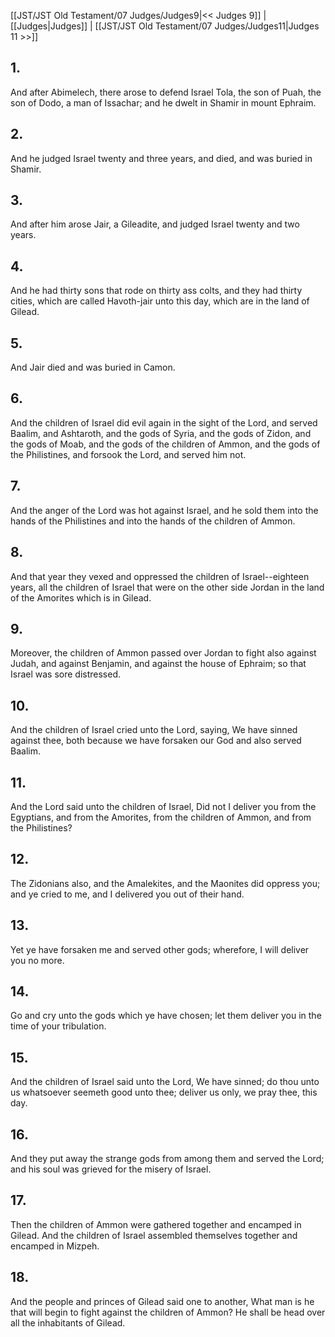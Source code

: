 [[JST/JST Old Testament/07 Judges/Judges9|<< Judges 9]] | [[Judges|Judges]] | [[JST/JST Old Testament/07 Judges/Judges11|Judges 11 >>]]
## 1.
And after Abimelech, there arose to defend Israel Tola, the son of Puah, the son of Dodo, a man of Issachar; and he dwelt in Shamir in mount Ephraim.
## 2.
And he judged Israel twenty and three years, and died, and was buried in Shamir.
## 3.
And after him arose Jair, a Gileadite, and judged Israel twenty and two years.
## 4.
And he had thirty sons that rode on thirty ass colts, and they had thirty cities, which are called Havoth-jair unto this day, which are in the land of Gilead.
## 5.
And Jair died and was buried in Camon.
## 6.
And the children of Israel did evil again in the sight of the Lord, and served Baalim, and Ashtaroth, and the gods of Syria, and the gods of Zidon, and the gods of Moab, and the gods of the children of Ammon, and the gods of the Philistines, and forsook the Lord, and served him not.
## 7.
And the anger of the Lord was hot against Israel, and he sold them into the hands of the Philistines and into the hands of the children of Ammon.
## 8.
And that year they vexed and oppressed the children of Israel\--eighteen years, all the children of Israel that were on the other side Jordan in the land of the Amorites which is in Gilead.
## 9.
Moreover, the children of Ammon passed over Jordan to fight also against Judah, and against Benjamin, and against the house of Ephraim; so that Israel was sore distressed.
## 10.
And the children of Israel cried unto the Lord, saying, We have sinned against thee, both because we have forsaken our God and also served Baalim.
## 11.
And the Lord said unto the children of Israel, Did not I deliver you from the Egyptians, and from the Amorites, from the children of Ammon, and from the Philistines?
## 12.
The Zidonians also, and the Amalekites, and the Maonites did oppress you; and ye cried to me, and I delivered you out of their hand.
## 13.
Yet ye have forsaken me and served other gods; wherefore, I will deliver you no more.
## 14.
Go and cry unto the gods which ye have chosen; let them deliver you in the time of your tribulation.
## 15.
And the children of Israel said unto the Lord, We have sinned; do thou unto us whatsoever seemeth good unto thee; deliver us only, we pray thee, this day.
## 16.
And they put away the strange gods from among them and served the Lord; and his soul was grieved for the misery of Israel.
## 17.
Then the children of Ammon were gathered together and encamped in Gilead. And the children of Israel assembled themselves together and encamped in Mizpeh.
## 18.
And the people and princes of Gilead said one to another, What man is he that will begin to fight against the children of Ammon? He shall be head over all the inhabitants of Gilead.

